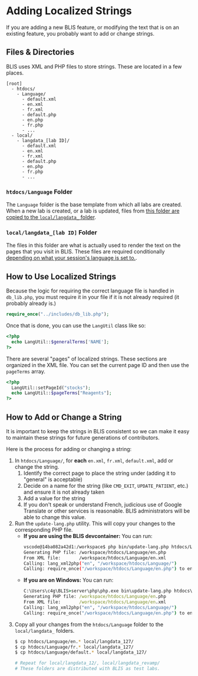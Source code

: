 # Adding Localized Strings

If you are adding a new BLIS feature, or modifying the text that is on an existing feature, you
probably want to add or change strings.

## Files & Directories

BLIS uses XML and PHP files to store strings. These are located in a few places.

```plain
[root]
  - htdocs/
    - Language/
      - default.xml
      - en.xml
      - fr.xml
      - default.php
      - en.php
      - fr.php
      - ...
  - local/
    - langdata_[lab ID]/
      - default.xml
      - en.xml
      - fr.xml
      - default.php
      - en.php
      - fr.php
      - ...
```

### `htdocs/Language` Folder

The `Language` folder is the base template from which all labs are created. When a new lab is created, or a lab is updated, files from
[this folder are copied to the `local/langdata_` folder](https://github.com/C4G/BLIS/blob/9d2a26fa3773cce22c8cb619ea16fd7cd5983221/htdocs/includes/db_lib.php#L14161-L14181).

### `local/langdata_[lab ID]` Folder

The files in this folder are what is actually used to render the text on the pages that you visit in BLIS. These files
are required conditionally [depending on what your session's language is set to.](https://github.com/C4G/BLIS/blob/9d2a26fa3773cce22c8cb619ea16fd7cd5983221/htdocs/includes/db_lib.php#L42-L60).

## How to Use Localized Strings

Because the logic for requiring the correct language file is handled in `db_lib.php`, you must require it in your
file if it is not already required (it probably already is.)

```php
require_once("../includes/db_lib.php");
```

Once that is done, you can use the `LangUtil` class like so:

```php
<?php
  echo LangUtil::$generalTerms['NAME'];
?>
```

There are several "pages" of localized strings. These sections are organized in the XML file. You can set the current 
page ID and then use the `pageTerms` array.

```php
<?php
  LangUtil::setPageId("stocks");
  echo LangUtil::$pageTerms["Reagents"];
?>
```

## How to Add or Change a String

It is important to keep the strings in BLIS consistent so we can make it easy to maintain these strings for future
generations of contributors.

Here is the process for adding or changing a string:

1. In `htdocs/Language/`, for **each** `en.xml`, `fr.xml`, `default.xml`, add or change the string.
    1. Identify the correct page to place the string under (adding it to "general" is acceptable)
    1. Decide on a name for the string (like `CMD_EXIT`, `UPDATE_PATIENT`, etc.) and ensure it is not already taken
    1. Add a value for the string
    1. If you don't speak or understand French, judicious use of Google Translate or other services is reasonable. BLIS administrators will be able to change this value.
1. Run the `update-lang.php` utility. This will copy your changes to the corresponding PHP file.
    - **If you are using the BLIS devcontainer:** You can run:
        ```bash
        vscode@14ba082a42d1:/workspace$ php bin/update-lang.php htdocs/Language/en.xml
        Generating PHP file: /workspace/htdocs/Language/en.php
        From XML file:       /workspace/htdocs/Language/en.xml
        Calling: lang_xml2php("en", "/workspace/htdocs/Language/")
        Calling: require_once("/workspace/htdocs/Language/en.php") to ensure valid PHP syntax...
        ```
    - **If you are on Windows:** You can run:
        ```cmd
        C:\Users\c4g\BLIS>server\php\php.exe bin\update-lang.php htdocs\Language\en.xml
        Generating PHP file: /workspace/htdocs/Language/en.php
        From XML file:       /workspace/htdocs/Language/en.xml
        Calling: lang_xml2php("en", "/workspace/htdocs/Language/")
        Calling: require_once("/workspace/htdocs/Language/en.php") to ensure valid PHP syntax...
         ```
1. Copy all your changes from the `htdocs/Language` folder to the `local/langdata_` folders.
    ```bash
    $ cp htdocs/Language/en.* local/langdata_127/
    $ cp htdocs/Language/fr.* local/langdata_127/
    $ cp htdocs/Language/default.* local/langdata_127/

    # Repeat for local/langdata_12/, local/langdata_revamp/
    # These folders are distributed with BLIS as test labs.
    ```